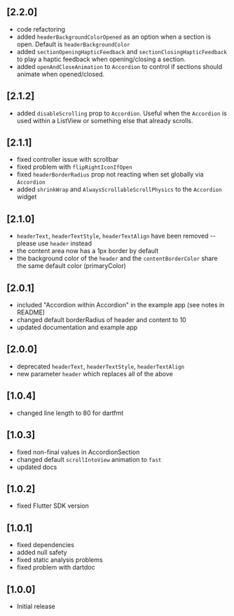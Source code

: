 ## [2.2.0]
* code refactoring
* added `headerBackgroundColorOpened` as an option when a section is open. Default is `headerBackgroundColor`
* added `sectionOpeningHapticFeedback` and `sectionClosingHapticFeedback` to play a haptic feedback when opening/closing a section.
* added `openAndCloseAnimation` to `Accordion` to control if sections should animate when opened/closed.

## [2.1.2]
* added `disableScrolling` prop to `Accordion`. Useful when the `Accordion` is used within a ListView or something else that already scrolls.

## [2.1.1]
* fixed controller issue with scrollbar
* fixed problem with `flipRightIconIfOpen`
* fixed `headerBorderRadius` prop not reacting when set globally via `Accordion`
* added `shrinkWrap` and `AlwaysScrollableScrollPhysics` to the `Accordion` widget

## [2.1.0]
* `headerText`, `headerTextStyle`, `headerTextAlign` have been removed -- please use `header` instead
* the content area now has a 1px border by default
* the background color of the `header` and the `contentBorderColor` share the same default color (primaryColor)

## [2.0.1]
* included "Accordion within Accordion" in the example app (see notes in README)
* changed default borderRadius of header and content to 10
* updated documentation and example app

## [2.0.0]
* deprecated `headerText`, `headerTextStyle`, `headerTextAlign`
* new parameter `header` which replaces all of the above

## [1.0.4]
* changed line length to 80 for dartfmt

## [1.0.3]
* fixed non-final values in AccordionSection
* changed default `scrollIntoView` animation to `fast`
* updated docs

## [1.0.2]
* fixed Flutter SDK version

## [1.0.1]
* fixed dependencies
* added null safety
* fixed static analysis problems
* fixed problem with dartdoc

## [1.0.0]
* Initial release
